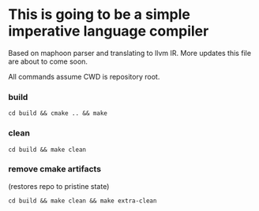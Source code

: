 # This is going to be a simple imperative language compiler

Based on maphoon parser and translating to llvm IR.
More updates this file are about to come soon.

All commands assume CWD is repository root.

### build
```
cd build && cmake .. && make
```

### clean
```
cd build && make clean
```


### remove cmake artifacts
 (restores repo to pristine state)
```
cd build && make clean && make extra-clean
```
